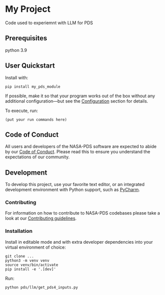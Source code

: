 # My Project

Code used to experiemnt with LLM for PDS

## Prerequisites

python 3.9

## User Quickstart

Install with:

    pip install my_pds_module

If possible, make it so that your program works out of the box without any additional configuration—but see the [Configuration](###configuration) section for details.

To execute, run:

    (put your run commands here)


## Code of Conduct

All users and developers of the NASA-PDS software are expected to abide by our [Code of Conduct](https://github.com/NASA-PDS/.github/blob/main/CODE_OF_CONDUCT.md). Please read this to ensure you understand the expectations of our community.


## Development

To develop this project, use your favorite text editor, or an integrated development environment with Python support, such as [PyCharm](https://www.jetbrains.com/pycharm/).




### Contributing

For information on how to contribute to NASA-PDS codebases please take a look at our [Contributing guidelines](https://github.com/NASA-PDS/.github/blob/main/CONTRIBUTING.md).


### Installation

Install in editable mode and with extra developer dependencies into your virtual environment of choice:

    git clone ...
    python3 -m venv venv
    source venv/bin/activate
    pip install -e '.[dev]'


Run:

    python pds/llm/get_pds4_inputs.py


